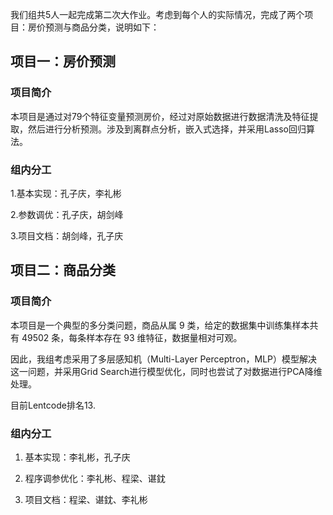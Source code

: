 我们组共5人一起完成第二次大作业。考虑到每个人的实际情况，完成了两个项目：房价预测与商品分类，说明如下：



## 项目一：房价预测



### 项目简介



本项目是通过对79个特征变量预测房价，经过对原始数据进行数据清洗及特征提取，然后进行分析预测。涉及到离群点分析，嵌入式选择，并采用Lasso回归算法。



### 组内分工

1.基本实现：孔子庆，李礼彬

2.参数调优：孔子庆，胡剑峰

3.项目文档：胡剑峰，孔子庆





## 项目二：商品分类



### 项目简介



本项目是一个典型的多分类问题，商品从属 9 类，给定的数据集中训练集样本共有 49502 条，每条样本存在 93 维特征，数据量相对可观。

因此，我组考虑采用了多层感知机（Multi-Layer Perceptron，MLP）模型解决这一问题，并采用Grid Search进行模型优化，同时也尝试了对数据进行PCA降维处理。

目前Lentcode排名13.







### 组内分工

1. 基本实现：李礼彬，孔子庆

2. 程序调参优化：李礼彬、程梁、谌鈂

3. 项目文档：程梁、谌鈂、李礼彬
